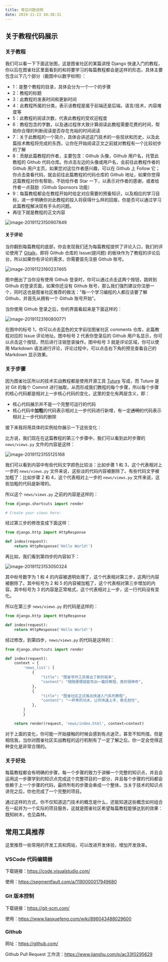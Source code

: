 ```yaml
---
title: 常见问题说明
date: 2019-11-23 10:38:31
---
```


## 关于教程代码展示

### 关于教程

我们可以看一下下面这张图，这是图雀社区的某篇讲授 Django 快速入门的教程，你以后在图雀社区里面看到的和将要学习的每篇教程都会是这样的形态，具体主要包含以下几个部分（截图中以数字标明）：

- 1：是整个教程的目录，具体会分为一个一个的步骤
- 2：教程的标题
- 3：此教程的发表时间和更新时间
- 4：此教程所属的分类，表示该教程是属于前端还是后端，语言/技术，内容难度等
- 5：此教程的阅读次数，代表此教程的受欢迎程度
- 6：教程包含的字数，以及通过程序大致计算阅读此教程需要花费的时间，帮助你合理的判断阅读是否存在充裕的时间阅读
- 7：关于此教程的一个简介，具体会讲述这门技术的一些现状和历史，以及此篇技术教程将完成的东西，让你在开始阅读正文之前就对教程有一个比较初步的了解
- 8：贡献此篇教程的作者，主要包含：Github 头像，Github 用户名，托管此教程的 Github 代码仓库。你点击左边的头像或用户名，会前往此教程作者的 Github 用户主页，如果您对这位作者感兴趣，可以在 Github 上 Follow 它；你点击查看代码，就会前往此篇教程的代码仓库的 Github 地址，如果你觉得这篇教程对你有帮助，不妨给作者 Star 一下，以表示对作者的感谢，或者给作者一点鼓励（Github Sponsors 功能）
- 9：每篇教程都会在教程开始时给定对应需要的预备知识，以及相应的学习目标，进一步明确你对此教程的投入将获得什么样的回报，你是否可以通过学习此篇教程解决现有手头的问题。
- 再往下就是教程的正文内容

![image-20191123150907849](/images/image-20191123150907849.png)

#### 关于评论

当你翻到每篇教程的底部，你会发现我们还为每篇教程提供了评论入口，我们的评论使用了 [Gitalk](https://github.com/gitalk/gitalk)，即将 Github 仓库的 Issue(提问题) 的板块作为了教程的评论后台，所以如果你有评论的需求，你需要首先注册 Github 账号。

![image-20191123160237465](/images/image-20191123160237465.png)

图中圈出了当你没有使用 Github 登录时，你可以通过点击这两个按钮，跳转到 Github 的登录页面，如果你还没有 Github 账号，那么我们强烈建议你注册一个，同时这也是图雀社区推荐的做法："每一个学习编程的人都应该要了解 Github，并首先从拥有一个 Github 账号开始”。

当你使用 Github 登录之后，你的界面看起来是下面这样的：

![image-20191123160800771](/images/image-20191123160800771.png)

在图中的标号 1，你可以点击蓝色的文字前往图雀社区 comments 仓库，此篇教程对应的 Issue 评论地址。图中标号 2 代表你登录后的 Github 用户名显示，你可以点击这个按钮，然后进行注销登录操作。图中标号 3 就是评论区域，你可以使用 Markdown 语法进行评论，评论过程中，可以点击右下角的预览查看自己的 Markdown 显示效果。

### 关于步骤

因为图雀社区所以的技术实战教程都是使用开源工具 [Tuture](https://github.com/tuture-dev/tuture) 写成，而 Tuture 是对 Git 的每个 Commit 进行抽取，从而形成我们教程的每个步骤，所以每个步骤的核心代码都是相对上一步核心代码的变化，这里的变化有两层含义，即：

- 核心代码展示并不是一个完整可运行的代码
- 核心代码中**加粗**的代码表示相对上一步代码进行新增，有一定~~透明~~的代码表示相对上一步代码的删除

接下来我将用具体的实例给你展示一下这些变化：

比方说，我们现在在这篇教程的第三个步骤中，我们可以看到此时步骤的 `news/views.py` 文件的内容是这样：

![image-20191123155125168](/images/image-20191123155125168.png)

我们可以看到内容中有些代码文字颜色比较淡：比如步骤 1 和 3，这个代表相对上一步的 `news/views.py` 文件来说，这些淡的代码内容被删除了。有些代码文字被加粗了：比如步骤 2 和 4，这个代表相对上一步的 `news/views.py` 文件来说，这些加粗的代码是新增的。

所以这个 `news/views.py` 之前的内容是这样的：

```Python
from django.shortcuts import render

# Create your views here:
```

经过第三步的修改变成下面这样：

```Python
from django.http import HttpResponse

def index(request):
    return HttpResponse('Hello World!')
```

再比如，我们看到第四步的内容如下：

![image-20191123153050324](/images/image-20191123153050324.png)

其中标号数字为 1 和 4 的内容被透明处理了，这个代表相对第三步，这两行内容被删除了。其中标号为 2 和 5 的内容被加粗了，这个代表相对第三步增加的内容。其中标号为 3 的内容是正常格式，这个代表相对上一步，这一行代码没有变化。

所以在第三步 `news/views.py` 的代码是这样的：

```Python
from django.http import HttpResponse

def index(request):
    return HttpResponse('Hello World!')
```

经过修改，到第四步，`news/views.py` 的代码是这样的：

```Python
from django.shortcuts import render

def index(request):
    context = {
        'news_list': [
            {
                "title": "图雀写作工具推出了新的版本",
                "content": "随随便便就能写出一篇好教程，真的很神奇",
            },
            {
                "title": "图雀社区正式推出快速入门系列教程",
                "content": "一杯茶的功夫，让你快速上手，绝无担忧",
            },
        ]
        }

    return render(request, 'news/index.html', context=context)
```

对于上面的变化，你可能一开始接触的时候会感到有点迷茫，甚至不知所措，但是相信我，当你对图雀社区实战教程的运行机制有了一定了解之后，你一定会觉得这种变化是非常合理的。

### 关于好处

每篇教程都会有明确的步骤，每一个步骤的致力于讲解一个完整的知识点，并且会运用这一步骤学到的知识点完成这个完整项目的一部分，并且每个步骤的代码都会依赖于上一个步骤的代码，最终所有的步骤会串成一个整体，当关于技术的知识点讲完之后，你也完成了一个完整的项目。

通过这样的方式，你不仅知道这门技术的概念是什么，还能知道这些概念如何组合在一起并为一个实际的项目服务，这就是图雀社区希望每篇教程能够达到的效果：既知树木，也见森林。

## 常用工具推荐

这里推荐一些常用的开发工具和网站，可以改进开发体验，增加开发效率。

### VSCode 代码编辑器

下载链接：https://code.visualstudio.com/

使用：https://segmentfault.com/a/1190000017949680

### Git 版本控制

下载链接：https://git-scm.com/

使用：https://www.liaoxuefeng.com/wiki/896043488029600

### Github

网址：https://github.com/

Github Pull Request 工作流：https://www.jianshu.com/p/ac33f0295629
